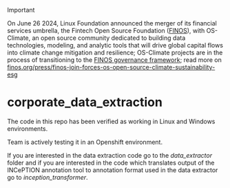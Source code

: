 <!-- markdownlint-disable -->
<!-- prettier-ignore-start -->
> [!IMPORTANT]
> On June 26 2024, Linux Foundation announced the merger of its financial services umbrella, the Fintech Open Source Foundation ([FINOS](https://finos.org)), with OS-Climate, an open source community dedicated to building data technologies, modeling, and analytic tools that will drive global capital flows into climate change mitigation and resilience; OS-Climate projects are in the process of transitioning to the [FINOS governance framework](https://community.finos.org/docs/governance); read more on [finos.org/press/finos-join-forces-os-open-source-climate-sustainability-esg](https://finos.org/press/finos-join-forces-os-open-source-climate-sustainability-esg)
<!-- prettier-ignore-end -->
<!-- markdownlint-enable -->

# corporate_data_extraction

The code in this repo has been verified as working in Linux and Windows environments.

Team is actively testing it in an Openshift environment.

If you are interested in the data extraction code go to the _data_extractor_ folder and
if you are interested in the code which translates output of the INCePTION annotation tool
to annotation format used in the data extractor go to _inception_transformer_.
